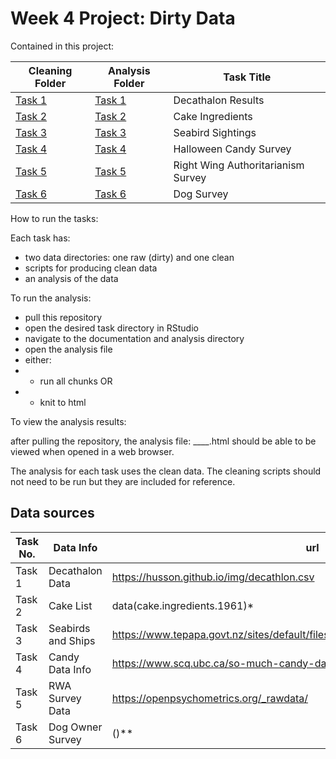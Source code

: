 # Week 4 Project: Dirty Data

Contained in this project:

|Cleaning Folder|Analysis Folder|Task Title|
|----------|-------------|-------------|
|[Task 1](task1_decathlon_data/data_cleaning_scripts)|[Task 1](task1_decathlon_data/analysis_script)|Decathalon Results |
|[Task 2](task2_cake/cleaning_scripts)|[Task 2](task2_cake/analysis_scripts)|Cake Ingredients |
|[Task 3](task3_seabirds/cleaning_scripts)|[Task 3](task3_seabirds/analysis_scripts)|Seabird Sightings |
|[Task 4](task4_halloween_candy/data_cleaning_scripts)|[Task 4](task4_halloween_candy/analysis_and_documentation)|Halloween Candy Survey |
|[Task 5](task5_RWA/cleaning_scripts)|[Task 5](task5_RWA/analysis)|Right Wing Authoritarianism Survey|
|[Task 6](task6_dog_owners/cleaning_scripts)|[Task 6](task6_dog_owners/analysis_scripts)|Dog Survey|

How to run the tasks:

Each task has:

- two data directories: one raw (dirty) and one clean
- scripts for producing clean data
- an analysis of the data

To run the analysis:

- pull this repository
- open the desired task directory in RStudio
- navigate to the documentation and analysis directory
- open the analysis file
- either:
- - run all chunks OR
- - knit to html

To view the analysis results:

after pulling the repository, the analysis file: ____.html should be able to be
viewed when opened in a web browser.

The analysis for each task uses the clean data. The cleaning scripts should
not need to be run but they are included for reference.

## Data sources

| Task No. | Data Info | url |
|----------|-----------|-----|
|Task 1|Decathalon Data|https://husson.github.io/img/decathlon.csv|
|Task 2|Cake List|data(cake.ingredients.1961)*|
|Task 3|Seabirds and Ships|https://www.tepapa.govt.nz/sites/default/files/asms_10min_seabird_counts_final.xls/|
|Task 4|Candy Data Info|https://www.scq.ubc.ca/so-much-candy-data-seriously/|
|Task 5|RWA Survey Data|https://openpsychometrics.org/_rawdata/|
|Task 6|Dog Owner Survey|()**|